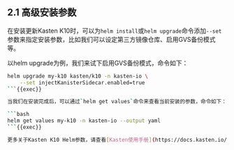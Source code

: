 
## 2.1 高级安装参数

在安装更新Kasten K10时，可以为`helm install`或`helm upgrade`命令添加`--set`参数来指定安装参数，比如我们可以设定第三方镜像仓库、启用GVS备份模式等。

以helm upgrade为例，我们来试下启用GVS备份模式，命令如下：

```bash
helm upgrade my-k10 kasten/k10 -n kasten-io \
    --set injectKanisterSidecar.enabled=true 
```{{exec}}

当我们在安装完成后，可以通过`helm get values`命令来查看当前安装的参数，命令如下：

```bash
helm get values my-k10 -n kasten-io --output yaml
```{{exec}}

更多关于Kasten K10 Helm参数，请查看[Kasten使用手册](https://docs.kasten.io/latest/install/advanced.html#complete-list-of-k10-helm-options)
